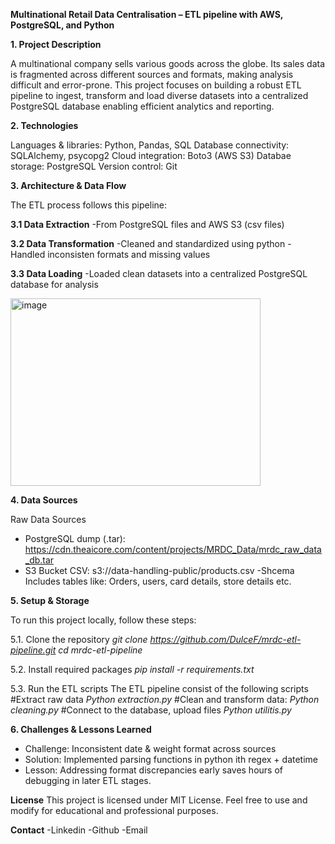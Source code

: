 **Multinational Retail Data Centralisation – ETL pipeline with AWS, PostgreSQL, and Python**

**1. Project Description**

A multinational company sells various goods across the globe. Its sales data is fragmented across different sources and formats, making analysis difficult and error-prone. This project focuses on building a robust ETL pipeline to ingest, transform and load diverse datasets into a centralized PostgreSQL database enabling efficient analytics and reporting.

**2. Technologies**
   
  Languages & libraries: Python, Pandas, SQL
  Database connectivity: SQLAlchemy, psycopg2
  Cloud integration: Boto3 (AWS S3)
  Databae storage: PostgreSQL
  Version control: Git

**3. Architecture & Data Flow**

The ETL process follows this pipeline:

 **3.1 Data Extraction**
   -From PostgreSQL files and AWS S3 (csv files)
   
 **3.2 Data Transformation**
   -Cleaned and standardized using python 
   -Handled inconsisten formats and missing values
   
 **3.3 Data Loading**
   -Loaded clean datasets into a centralized PostgreSQL database for analysis

<img width="400" height="300" alt="image" src="https://github.com/user-attachments/assets/6149628b-6284-4e60-b699-d3ebe2356067" />

**4. Data Sources**

Raw Data Sources
  - PostgreSQL dump (.tar): https://cdn.theaicore.com/content/projects/MRDC_Data/mrdc_raw_data_db.tar
  - S3 Bucket CSV: s3://data-handling-public/products.csv
   -Shcema
Includes tables like: Orders, users, card details, store details etc.

**5. Setup & Storage**

To run this project locally, follow these steps:

   5.1. Clone the repository
*git clone https://github.com/DulceF/mrdc-etl-pipeline.git
cd mrdc-etl-pipeline*

   5.2. Install required packages
   *pip install -r requirements.txt*

   5.3. Run the ETL scripts
The ETL pipeline consist of the following scripts
   #Extract raw data
*Python extraction.py*
   #Clean and transform data:
*Python cleaning.py*
   #Connect to the database, upload files
*Python utilitis.py*

   
**6. Challenges & Lessons Learned**

+ Challenge: Inconsistent date & weight format across sources
+ Solution: Implemented parsing functions in python ith regex + datetime
+ Lesson: Addressing format discrepancies early saves hours of debugging in later ETL stages.

**License**
This project is licensed under MIT License. 
Feel free to use and modify for educational and professional purposes.

**Contact**
-Linkedin
-Github
-Email




